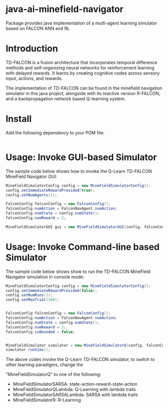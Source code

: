 # java-ai-minefield-navigator

Package provides java implementation of a multi-agent learning simulator based on FALCON ANN and RL

# Introduction 

TD-FALCON is a fusion architecture that incorporates temporal difference methods and self-organizing neural networks for reinforcement learning with delayed rewards. It learns by creating cognitive codes across sensory input, actions, and rewards.

The implementation of TD-FALCON can be found in the minefield navigation simulator in this java project, alongside with its reactive version R-FALCON, and a backpropagation network based Q-learning system.

# Install

Add the following dependency to your POM file:

```java

```



# Usage: Invoke GUI-based Simulator

The sample code below shows how to invoke the Q-Learn TD-FALCON MineField Navigator GUI:

```java
MineFieldSimulatorConfig config = new MineFieldSimulatorConfig();
config.setImmediateRewardProvided(true);
config.setNumAgents(1);

FalconConfig falconConfig = new FalconConfig();
falconConfig.numAction = FalconNavAgent.numAction;
falconConfig.numState = config.numState();
falconConfig.numReward = 2;

MineFieldSimulatorGUI gui = new MineFieldSimulatorGUI(config, falconConfig);

```

# Usage: Invoke Command-line based Simulator

The sample code below shows show to run the TD-FALCON MineField Navigator simulation in console mode:



```java
MineFieldSimulatorConfig config = new MineFieldSimulatorConfig();
config.setImmediateRewardProvided(false);
config.setNumRuns(1);
config.setMaxTrial(300);


FalconConfig falconConfig = new FalconConfig();
falconConfig.numAction = FalconNavAgent.numAction;
falconConfig.numState = config.numState();
falconConfig.numReward = 2;
falconConfig.isBounded = false;


MineFieldSimulator simulator = new MineFieldSimulatorQ(config, falconConfig);
simulator.runSims();
```

The above codes invoke the Q-Learn TD-FALCON simulator, to switch to other learning paradigms, change the 

"MineFieldSimulatorQ" to one of the following:

* MineFieldSimulatorSARSA: state-action-reward-state-action
* MineFieldSimulatorQLambda: Q-Learning with lambda trails
* MineFieldSimulatorSARSALambda: SARSA with lambda trails
* MineFieldSimulatorR: R-Learning



